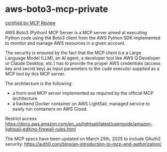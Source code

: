 # aws-boto3-mcp-private

[certified by MCP Review](https://mcphub.com/mcp-servers/didier-durand/aws-boto3-mcp-private)

AWS Boto3 (Python) MCP Server is a MCP server aimed at executing Python code using the Boto3 client from the AWS Python 
SDK implemented to monitor and manage AWS resources in a given account. 

The security is ensured by the fact that the MCP client (i.e a Large Language Model (LLM), an AI agent, a developer tool 
like AWS Q Developer or Claude Desktop, etc.) has to provide the proper AWS credentials (access key and secret key) as 
input parameters to the code executor supplied as a MCP tool by this MCP server.

The architecture is the following:
* a front-end MCP server implemented as required by the official MCP architecture
* a backend Docker container on AWS LightSail, managed service to easily run containers on AWS Cloud.

Restrict access https://docs.aws.amazon.com/en_us/lightsail/latest/userguide/amazon-lightsail-editing-firewall-rules.html

The MCP specs have been updated on March 25th, 2025 to include OAuth2 security: https://auth0.com/blog/an-introduction-to-mcp-and-authorization/
